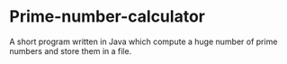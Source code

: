 # Prime-number-calculator
A short program written in Java which compute a huge number of prime numbers and store them in a file.
